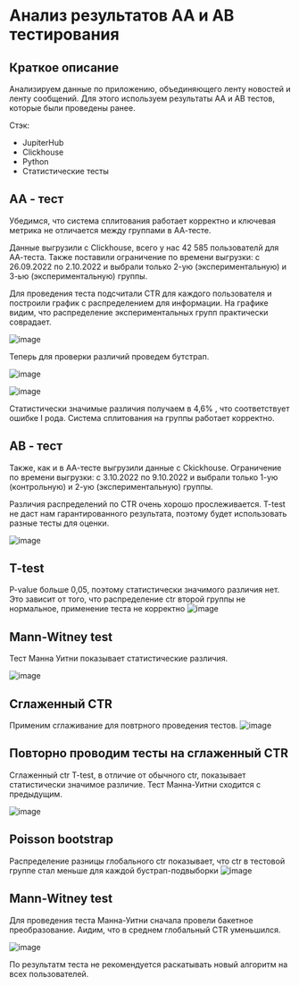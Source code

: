 # Анализ результатов АА и АВ тестирования

## Краткое описание

Анализируем данные по приложению, объединяющего ленту новостей и ленту сообщений. Для этого используем результаты АА и АВ тестов, которые были проведены ранее.

Стэк:

- JupiterHub
- Clickhouse
- Python
- Статистические тесты

## АА - тест
Убедимся, что система сплитования работает корректно и ключевая метрика не отличается между группами в АА-тесте.

Данные выгрузили с Clickhouse, всего у нас 42 585 пользователй для АА-теста. Также поставили ограничение по времени выгрузки: с 26.09.2022 по 2.10.2022 и выбрали только 2-ую (экспериментальную) и 3-ью (экспериментальную) группы.

Для проведения теста подсчитали CTR для каждого пользователя и построили график с распределением для информации. На графике видим, что распределение экспериментальных групп практически соврадает.

![image](https://user-images.githubusercontent.com/100629361/206895677-7b6cfc46-f868-4afd-af04-186b8a86284f.png)

Теперь для проверки различий проведем бутстрап.

![image](https://user-images.githubusercontent.com/100629361/206895802-8659d53a-e5dc-4c97-a06c-4009c00cf857.png)

![image](https://user-images.githubusercontent.com/100629361/206895815-091dd806-6d8f-4227-9f0f-3b747f0e9211.png)

Статистически значимые различия получаем в 4,6% , что соответствует ошибке I рода. 
Система сплитования на группы работает корректно.

## АВ - тест

Также, как и в АА-тесте выгрузили данные с Ckickhouse. Ограничение по времени выгрузки: с 3.10.2022 по 9.10.2022 и выбрали только 1-ую (контрольную) и 2-ую (экспериментальную) группы.

Различия распределений по CTR очень хорошо прослеживается. T-test не даст нам гарантированного результата, поэтому будет использовать разные тесты для оценки.

![image](https://user-images.githubusercontent.com/100629361/206896119-ba713976-9dab-4059-805d-6feab1a84784.png)

## T-test

P-value  больше 0,05, поэтому статистически значимого различия нет. Это зависит от того, что распределение ctr второй группы не нормальное, применение теста не корректно
![image](https://user-images.githubusercontent.com/100629361/206896204-ea2e2d3b-8ed6-4000-92b3-f417674f8422.png)


## Mann-Witney test

Тест Манна Уитни показывает статистические различия.

![image](https://user-images.githubusercontent.com/100629361/206896251-df070a32-8944-4cd7-9ace-0ed3fda36434.png)

## Сглаженный CTR

Применим сглаживание для повтрного проведения тестов.
![image](https://user-images.githubusercontent.com/100629361/206896354-2a4b42f6-1951-4e60-bdee-bafd72fa5060.png)

## Повторно проводим тесты на сглаженный CTR

Сглаженный ctr T-test, в отличие от обычного ctr, показывает статистически значимое различие. Тест Манна-Уитни сходится с предыдущим.

![image](https://user-images.githubusercontent.com/100629361/206896427-e05650d1-8baf-44f8-9d0e-02847dba37c4.png)

## Poisson bootstrap

Распределение разницы глобального ctr показывает, что ctr в тестовой группе стал меньше для каждой бустрап-подвыборки
![image](https://user-images.githubusercontent.com/100629361/206896519-cd46c076-2514-4e2a-a993-882bf01abfc6.png)

## Mann-Witney test

Для проведения теста Манна-Уитни сначала провели бакетное преобразование. Аидим, что в среднем глобальный CTR уменьшился.

![image](https://user-images.githubusercontent.com/100629361/206896802-38fb13de-26a3-47e6-916b-d1f2bd5fda41.png)

По результатм теста не рекомендуется раскатывать новый алгоритм на всех пользователей.
